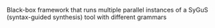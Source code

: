 Black-box framework that runs multiple parallel instances of a SyGuS (syntax-guided synthesis) tool with different grammars